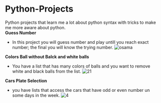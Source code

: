 # Python-Projects
Python projects that learn me a lot about python syntax with tricks to make me more aware about python.  
**Guess Number**
- In this project you will guess number and play untill you reach exact number; the final you will know the trying number.
![osama](https://user-images.githubusercontent.com/50196370/84671466-b4cadb00-af27-11ea-8f25-eb68ae06c816.PNG)

**Colors Ball without Balck and white balls**

- You have a list that has many colors of balls and you want to remove white and black balls from the list.
![21](https://user-images.githubusercontent.com/50196370/84711310-4b1df180-af66-11ea-9398-a3b9cf083d99.PNG)

**Cars Plate Selection**

- you have lists that access the cars that have odd or even number un some days in the week.
![4](https://user-images.githubusercontent.com/50196370/84961882-b6ea9080-b105-11ea-915d-267ba4fe4fe3.PNG)
